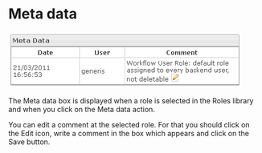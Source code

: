 <!--
parent:
    title: Manage_Roles
author:
    - 'Jérôme Bogaerts'
created_at: '2012-04-18 17:02:56'
updated_at: '2013-03-13 14:34:38'
tags:
    - 'Manage Roles'
-->

Meta data
=========

![](../resources/roles-metadata.png)

The Meta data box is displayed when a role is selected in the Roles library and when you click on the Meta data action.

You can edit a comment at the selected role. For that you should click on the Edit icon, write a comment in the box which appears and click on the Save button.

